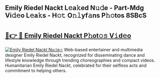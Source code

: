 ## Emily Riedel Nackt L𝚎a𝚔ed N𝚞𝚍e - Part-Mdg Vi𝚍𝚎o L𝚎a𝚔s - H𝚘𝚝 O𝚗𝚕yf𝚊ns P𝚑𝚘tos 8SBcS

# <h2><a href="http://kf1qg72.oniu.top/?m=Emily+Riedel+Nackt">🔗👉 🔴 Emily Riedel Nackt P𝚑ot𝚘𝚜 V𝚒d𝚎o</a></h2>

[![Emily Riedel Nackt Nu𝚍e𝚜](https://i.imgur.com/0qMVB7G.gif)](http://kf1qg72.oniu.top/?m=Emily+Riedel+Nackt)
Web-based entertainer and multimedia designer Emily Riedel Nackt, recognized for disseminating dance and lifestyle knowledge through trending choreographies and compact videos. Humanitarian Emily Riedel Nackt, celebrated for their selfless acts and commitment to helping others.  
